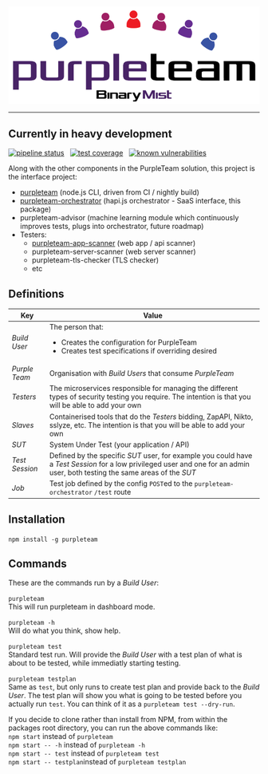 ![purpleteam logo](./assets/images/purpleteam-banner.png)

***

## Currently in heavy development

[![pipeline status](https://gitlab.com/purpleteam-labs/purpleteam/badges/master/pipeline.svg)](https://gitlab.com/purpleteam-labs/purpleteam/commits/master) &nbsp; [![test coverage](https://gitlab.com/purpleteam-labs/purpleteam/badges/master/coverage.svg)](https://gitlab.com/purpleteam-labs/purpleteam/commits/master) &nbsp; [![known vulnerabilities](https://snyk.io/test/github/purpleteam-labs/purpleteam/badge.svg?targetFile=package.json)](https://snyk.io/test/github/purpleteam-labs/purpleteam?targetFile=package.json)

Along with the other components in the PurpleTeam solution, this project is the interface project:

* [purpleteam](https://github.com/binarymist/purpleteam) (node.js CLI, driven from CI / nightly build)
* [purpleteam-orchestrator](https://github.com/binarymist/purpleteam-orchestrator) (hapi.js orchestrator - SaaS interface, this package)
* purpleteam-advisor (machine learning module which continuously improves tests, plugs into orchestrator, future roadmap)
* Testers:
  * [purpleteam-app-scanner](https://github.com/binarymist/purpleteam-app-scanner) (web app / api scanner)
  * purpleteam-server-scanner (web server scanner)
  * purpleteam-tls-checker (TLS checker)
  * etc

## Definitions

 Key                 | Value   
---------------------|---------
 _Build User_        | The person that: <ul><li>Creates the configuration for PurpleTeam</li><li>Creates test specifications if overriding desired</li></ul> 
 _Purple Team_       | Organisation with _Build Users_ that consume _PurpleTeam_ 
 _Testers_           | The microservices responsible for managing the different types of security testing you require. The intention is that you will be able to add your own
 _Slaves_            | Containerised tools that do the _Testers_ bidding, ZapAPI, Nikto, sslyze, etc. The intention is that you will be able to add your own
 _SUT_               | System Under Test (your application / API) 
 _Test Session_      | Defined by the specific _SUT_ user, for example you could have a _Test Session_ for a low privileged user and one for an admin user, both testing the same areas of the _SUT_ 
 _Job_               | Test job defined by the config `POST`ed to the `purpleteam-orchestrator` `/test` route
 

## Installation

`npm install -g purpleteam`

## Commands

These are the commands run by a _Build User_:

`purpleteam`  
This will run purpleteam in dashboard mode.

`purpleteam -h`  
Will do what you think, show help.

`purpleteam test`  
Standard test run. Will provide the _Build User_ with a test plan of what is about to be tested, while immediatly starting testing.

`purpleteam testplan`  
Same as `test`, but only runs to create test plan and provide back to the _Build User_. The test plan will show you what is going to be tested before you actually run `test`. You can think of it as a `purpleteam test --dry-run`.

If you decide to clone rather than install from NPM, from within the packages root directory, you can run the above commands like:  
`npm start` instead of `purpleteam`  
`npm start -- -h` instead of `purpleteam -h`  
`npm start -- test` instead of `purpleteam test`  
`npm start -- testplan`instead of `purpleteam testplan`

